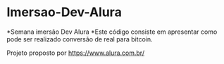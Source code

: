 # Imersao-Dev-Alura
*Semana imersão Dev Alura
*Este código consiste em apresentar como pode ser realizado conversão de real para bitcoin.  

Projeto proposto por https://www.alura.com.br/
